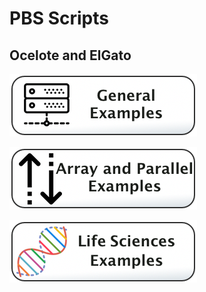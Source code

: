 # PBS Scripts
## Ocelote and ElGato

![](/Images/general-examples-button.png)

[![](/Images/parallel-and-array.png)](Array-and-Parallel)

![](/Images/life-sciences-button.png)

